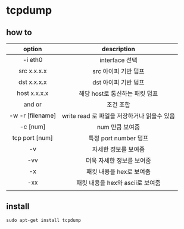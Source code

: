 # tcpdump 
  
## how to

| <center>option   | <center>description                         |
| :-----:          | :------:                                    |
| -i eth0          | interface 선택                              |
| src x.x.x.x      | src 아이피 기반 덤프                        |
| dst x.x.x.x      | dst 아이피 기반 덤프                        |
| host x.x.x.x     | 해당 host로 통신하는 패킷 덤프              |
| and or           | 조건 조합                                   |
| -w -r [filename] | write read 로 파일을 저장하거나 읽을수 있음 |
| -c [num]         | num 만큼 보여줌                             |
| tcp port [num]   | 특정 port number 덤프                       |
| -v               | 자세한 정보를 보여줌                        |
| -vv              | 더욱 자세한 정보를 보여줌                   |
| -x               | 패킷 내용을 hex로 보여줌                    |
| -xx              | 패킷 내용을 hex와 ascii로 보여줌            |
|                 |                                             |


## install
```
sudo apt-get install tcpdump
```

